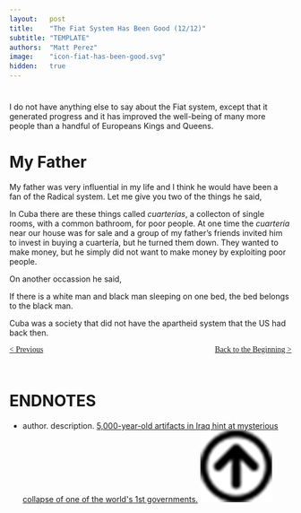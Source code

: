 ```yaml
---
layout:   post
title:    "The Fiat System Has Been Good (12/12)"
subtitle: "TEMPLATE"
authors:  "Matt Perez"
image:    "icon-fiat-has-been-good.svg"
hidden:   true
---
```


<div style="display:none; ">
 <p>Time for an alternative.</p>
</div>

<h1></h1>
 <p>I do not have anything else to say about the Fiat system, except that it generated progress and it has improved the well-being of many more people than a handful of Europeans Kings and Queens.</p>

<h1>My Father</h1>
 <p>My father was very influential in my life and I think he would have been a fan of the Radical system. Let me give you two of the things he said,</p>
  <div class="_citation">
   <p>In Cuba there are these things called <em>cuarterías</em>, a collecton of single rooms, with a common bathroom, for poor people. At one time the <em>cuarter&iacute;a</em> near our house was for sale and a group of my father&rsquo;s friends invited him to invest in buying a cuarter&iacute;a, but he turned them down. They wanted to make money, but he simply did not want to make money by exploiting poor people.</p>
  </div>
 <p>On another occassion he said,
  <div class="_citation">
   <p>If there is a white man and black man sleeping on one bed, the bed belongs to the black man.</p>
  </div>
 <p>Cuba was a society that did not have the apartheid system that the US had back then.</p>

<div style="margin-bottom:1in; font-family: American Typewriter, serif; ">
 <span style="float:left; ">
  <a href="https://radicalcompanies.com/2024/12/14/the-fiat-system-has-been-good">&lt; Previous</a>
 </span>
 <span style="float:right; ">
  <a href="https://radicalcompanies.com/2024/11/28/the-fiat-system-has-been-good">Back to the Beginning &gt;</a>
 </span>
</div>

<h1 class="_section">ENDNOTES</h1>
 <ul>
  <li id="en01">
   <p class="_list-item">
    author.
    description.
    <a href="https://www.livescience.com/archaeology/5000-year-old-artifacts-in-iraq-hint-at-mysterious-collapse-of-one-of-the-worlds-1st-governments?utm_source=Live+Audience&utm_campaign=8caf16c576-nature-briefing-daily-20241209&utm_medium=email&utm_term=0_b27a691814-8caf16c576-51193576" target='_blank'>5,000-year-old artifacts in Iraq hint at mysterious collapse of one of the world's 1st governments.</a>
    <a class="_uparrow" href="#bm01"><img src="/assets/img/arrow-up-icon.png"></a>
   </p>
  </li>
 </ul>